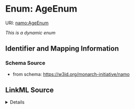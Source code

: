 # Enum: AgeEnum 



URI: [namo:AgeEnum](https://w3id.org/monarch-initiative/namo/AgeEnum)


_This is a dynamic enum_







## Identifier and Mapping Information






### Schema Source


* from schema: https://w3id.org/monarch-initiative/namo






## LinkML Source

<details>
```yaml
name: AgeEnum
from_schema: https://w3id.org/monarch-initiative/namo
rank: 1000

```
</details>